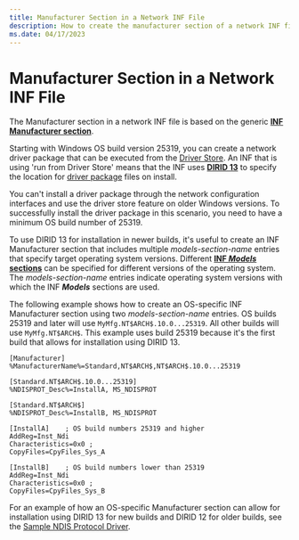 ```yaml
---
title: Manufacturer Section in a Network INF File
description: How to create the manufacturer section of a network INF file.
ms.date: 04/17/2023
---
```


# Manufacturer Section in a Network INF File

The Manufacturer section in a network INF file is based on the generic [**INF Manufacturer section**](../install/inf-manufacturer-section.md).

Starting with Windows OS build version 25319, you can create a network driver package that can be executed from the [Driver Store](../develop/run-from-driver-store.md). An INF that is using 'run from Driver Store' means that the INF uses [**DIRID 13**](../install/using-dirids.md) to specify the location for [driver package](../install/driver-packages.md) files on install. 

You can't install a driver package through the network configuration interfaces and use the driver store feature on older Windows versions. To successfully install the driver package in this scenario, you need to have a minimum OS build number of 25319.

To use DIRID 13 for installation in newer builds, it's useful to create an INF Manufacturer section that includes multiple *models-section-name* entries that specify target operating system versions. Different [**INF _Models_ sections**](../install/inf-models-section.md) can be specified for different versions of the operating system. The *models-section-name* entries indicate operating system versions with which the INF **_Models_** sections are used.

The following example shows how to create an OS-specific INF Manufacturer section using two *models-section-name* entries. OS builds 25319 and later will use ``MyMfg.NT$ARCH$.10.0...25319``. All other builds will use ``MyMfg.NT$ARCH$``. This example uses build 25319 because it's the first build that allows for installation using DIRID 13. 

```inf
[Manufacturer]
%ManufacturerName%=Standard,NT$ARCH$,NT$ARCH$.10.0...25319 

[Standard.NT$ARCH$.10.0...25319]
%NDISPROT_Desc%=InstallA, MS_NDISPROT

[Standard.NT$ARCH$]
%NDISPROT_Desc%=InstallB, MS_NDISPROT

[InstallA]    ; OS build numbers 25319 and higher
AddReg=Inst_Ndi
Characteristics=0x0 ; 
CopyFiles=CpyFiles_Sys_A

[InstallB]    ; OS build numbers lower than 25319
AddReg=Inst_Ndi
Characteristics=0x0 ; 
CopyFiles=CpyFiles_Sys_B
```

For an example of how an OS-specific Manufacturer section can allow for installation using DIRID 13 for new builds and DIRID 12 for older builds, see the [Sample NDIS Protocol Driver](https://github.com/microsoft/Windows-driver-samples/blob/main/network/ndis/ndisprot/6x/sys/630/ndisprot630.inf).